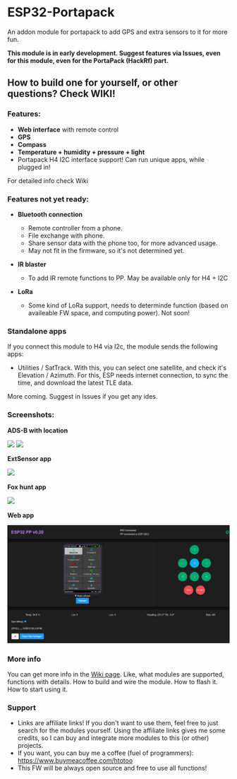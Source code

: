 # ESP32-Portapack
An addon module for portapack to add GPS and extra sensors to it for more fun.

**This module is in early development. Suggest features via Issues, even for this module, even for the PortaPack (HackRf) part.**
## How to build one for yourself, or other questions? Check WIKI!


### Features:

- **Web interface** with remote control
- **GPS**
- **Compass**
- **Temperature + humidity + pressure + light**
- Portapack H4 I2C interface support! Can run unique apps, while plugged in!

For detailed info check Wiki

### Features not yet ready: 

- **Bluetooth connection**
  - Remote controller from a phone.
  - File exchange with phone.
  - Share sensor data with the phone too, for more advanced usage.
  - May not fit in the firmware, so it's not determined yet.

- **IR blaster**
  - To add IR remote functions to PP. May be available only for H4 + I2C

- **LoRa**
  - Some kind of LoRa support, needs to determinde function (based on availeable FW space, and computing power). Not soon!

### Standalone apps
If you connect this module to H4 via I2c, the module sends the following apps:
- Utilities / SatTrack.  With this, you can select one satellite, and check it's Elevation / Azimuth. For this, ESP needs internet connection, to sync the time, and download the latest TLE data.

More coming. Suggest in Issues if you get any ides.


### Screenshots:
**ADS-B with location**

![](https://github.com/htotoo/ESP32-Portapack/blob/main/ScreenShots/ADSB_mycoords.png?raw=true)  ![](https://github.com/htotoo/ESP32-Portapack/blob/main/ScreenShots/ADSB_mycoords_with_orientation.png?raw=true)

**ExtSensor app**

![](https://github.com/htotoo/ESP32-Portapack/blob/main/ScreenShots/ExtSensorTester.png?raw=true)


**Fox hunt app**

![](https://github.com/htotoo/ESP32-Portapack/blob/main/ScreenShots/foxhunt.png?raw=true)

**Web app**

![](https://github.com/htotoo/ESP32-Portapack/blob/main/ScreenShots/esp32pp_web.png?raw=true)




### More info
You can get more info in the [Wiki page](https://github.com/htotoo/ESP32-Portapack/wiki). Like, what modules are supported, functions with details. How to build and wire the module. How to flash it. How to start using it.
 

### Support
- Links are affiliate links! If you don't want to use them, feel free to just search for the modules yourself. Using the affiliate links gives me some credits, so I can buy and integrate more modules to this (or other) projects.
- If you want, you can buy me a coffee (fuel of programmers): https://www.buymeacoffee.com/htotoo
- This FW will be always open source and free to use all functions!
